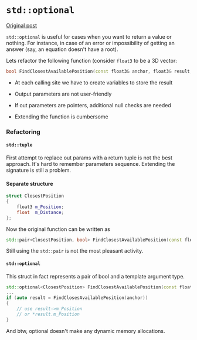 # `std::optional`

[Original post](https://www.bfilipek.com/2018/04/refactoring-with-c17-stdoptional.html)

`std::optional` is useful for cases when you want to return a value or nothing. For instance, in case of an error or impossibility of getting an answer (say, an equation doesn't have a root).

Lets refactor the following function (consider `float3` to be a 3D vector:

```cpp
bool FindClosestAvailablePosition(const float3& anchor, float3& result, float* distance);
```

- At each calling site we have to create variables to store the result

- Output parameters are not user-friendly

- If out parameters are pointers, additional null checks are needed

- Extending the function is cumbersome

### Refactoring

#### `std::tuple`

First attempt to replace out params with a return tuple is not the best approach. It's hard to remember parameters sequence. Extending the signature is still a problem.

#### Separate structure

```cpp
struct ClosestPosition
{
    float3 m_Position;
    float  m_Distance;
};
```

Now the original function can be written as

```cpp
std::pair<ClosestPosition, bool> FindClosestAvailablePosition(const float3& anchor);
```

Still using the `std::pair` is not the most pleasant activity.

#### `std::optional`

This struct in fact represents a pair of bool and a template argument type.
```cpp
std::optional<ClosestPosition> FindClosestAvailablePosition(const float3& anchor);
...
if (auto result = FindClosesAvailablePosition(anchor))
{
    // use result->m_Position
    // or *result.m_Position
}
```

And btw, optional doesn't make any dynamic memory allocations.
